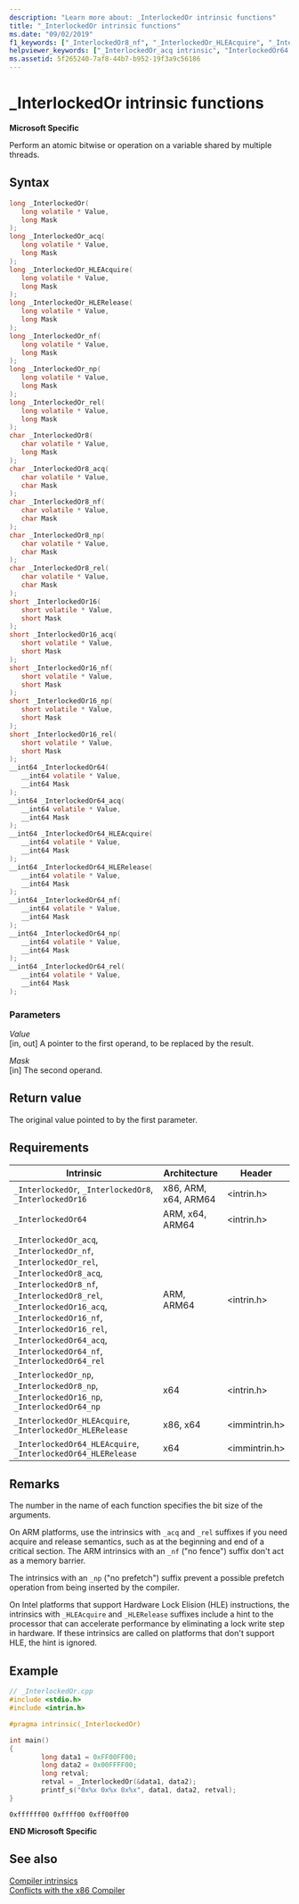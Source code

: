 ```yaml
---
description: "Learn more about: _InterlockedOr intrinsic functions"
title: "_InterlockedOr intrinsic functions"
ms.date: "09/02/2019"
f1_keywords: ["_InterlockedOr8_nf", "_InterlockedOr_HLEAcquire", "_InterlockedOr16_nf", "_InterlockedOr64", "_InterlockedOr8_np", "_InterlockedOr64_cpp", "_InterlockedOr8_acq", "_InterlockedOr_nf", "_InterlockedOr64_acq", "_InterlockedOr_np", "_InterlockedOr8", "_InterlockedOr", "_InterlockedOr64_np", "_InterlockedOr_acq", "_InterlockedOr64_HLERelease", "_InterlockedOr16_np", "_InterlockedOr_cpp", "_InterlockedOr8_rel", "_InterlockedOr64_rel", "_InterlockedOr16_acq", "_InterlockedOr_rel", "_InterlockedOr16_rel", "_InterlockedOr_HLERelease", "_InterlockedOr64_HLEAcquire", "_InterlockedOr16", "_InterlockedOr64_nf"]
helpviewer_keywords: ["_InterlockedOr_acq intrinsic", "InterlockedOr64 intrinsic", "_InterlockedOr_nf intrinsic", "_InterlockedOr intrinsic", "_InterlockedOr64_HLERelease intrinsic", "_InterlockedOr8_rel intrinsic", "_InterlockedOr8_np intrinsic", "_InterlockedOr64_nf intrinsic", "_InterlockedOr_HLERelease intrinsic", "_InterlockedOr16_np intrinsic", "InterlockedOr intrinsic", "_InterlockedOr8_nf intrinsic", "_InterlockedOr16_nf intrinsic", "_InterlockedOr8_acq intrinsic", "_InterlockedOr64 intrinsic", "_InterlockedOr16 intrinsic", "_InterlockedOr64_acq intrinsic", "_InterlockedOr64_HLEAcquire intrinsic", "_InterlockedOr_np intrinsic", "_InterlockedOr64_rel intrinsic", "_InterlockedOr64_np intrinsic", "_InterlockedOr_rel intrinsic", "_InterlockedOr8 intrinsic", "_InterlockedOr16_acq intrinsic", "_InterlockedOr16_rel intrinsic", "_InterlockedOr_HLEAcquire intrinsic"]
ms.assetid: 5f265240-7af8-44b7-b952-19f3a9c56186
---
```

# _InterlockedOr intrinsic functions

**Microsoft Specific**

Perform an atomic bitwise or operation on a variable shared by multiple threads.

## Syntax

```C
long _InterlockedOr(
   long volatile * Value,
   long Mask
);
long _InterlockedOr_acq(
   long volatile * Value,
   long Mask
);
long _InterlockedOr_HLEAcquire(
   long volatile * Value,
   long Mask
);
long _InterlockedOr_HLERelease(
   long volatile * Value,
   long Mask
);
long _InterlockedOr_nf(
   long volatile * Value,
   long Mask
);
long _InterlockedOr_np(
   long volatile * Value,
   long Mask
);
long _InterlockedOr_rel(
   long volatile * Value,
   long Mask
);
char _InterlockedOr8(
   char volatile * Value,
   long Mask
);
char _InterlockedOr8_acq(
   char volatile * Value,
   char Mask
);
char _InterlockedOr8_nf(
   char volatile * Value,
   char Mask
);
char _InterlockedOr8_np(
   char volatile * Value,
   char Mask
);
char _InterlockedOr8_rel(
   char volatile * Value,
   char Mask
);
short _InterlockedOr16(
   short volatile * Value,
   short Mask
);
short _InterlockedOr16_acq(
   short volatile * Value,
   short Mask
);
short _InterlockedOr16_nf(
   short volatile * Value,
   short Mask
);
short _InterlockedOr16_np(
   short volatile * Value,
   short Mask
);
short _InterlockedOr16_rel(
   short volatile * Value,
   short Mask
);
__int64 _InterlockedOr64(
   __int64 volatile * Value,
   __int64 Mask
);
__int64 _InterlockedOr64_acq(
   __int64 volatile * Value,
   __int64 Mask
);
__int64 _InterlockedOr64_HLEAcquire(
   __int64 volatile * Value,
   __int64 Mask
);
__int64 _InterlockedOr64_HLERelease(
   __int64 volatile * Value,
   __int64 Mask
);
__int64 _InterlockedOr64_nf(
   __int64 volatile * Value,
   __int64 Mask
);
__int64 _InterlockedOr64_np(
   __int64 volatile * Value,
   __int64 Mask
);
__int64 _InterlockedOr64_rel(
   __int64 volatile * Value,
   __int64 Mask
);
```

### Parameters

*Value*\
[in, out] A pointer to the first operand, to be replaced by the result.

*Mask*\
[in] The second operand.

## Return value

The original value pointed to by the first parameter.

## Requirements

|Intrinsic|Architecture|Header|
|---------------|------------------|------------|
|`_InterlockedOr`, `_InterlockedOr8`, `_InterlockedOr16`|x86, ARM, x64, ARM64|\<intrin.h>|
|`_InterlockedOr64`|ARM, x64, ARM64|\<intrin.h>|
|`_InterlockedOr_acq`, `_InterlockedOr_nf`, `_InterlockedOr_rel`, `_InterlockedOr8_acq`, `_InterlockedOr8_nf`, `_InterlockedOr8_rel`, `_InterlockedOr16_acq`, `_InterlockedOr16_nf`, `_InterlockedOr16_rel`, `_InterlockedOr64_acq`, `_InterlockedOr64_nf`, `_InterlockedOr64_rel`|ARM, ARM64|\<intrin.h>|
|`_InterlockedOr_np`, `_InterlockedOr8_np`, `_InterlockedOr16_np`, `_InterlockedOr64_np`|x64|\<intrin.h>|
|`_InterlockedOr_HLEAcquire`, `_InterlockedOr_HLERelease`|x86, x64|\<immintrin.h>|
|`_InterlockedOr64_HLEAcquire`, `_InterlockedOr64_HLERelease`|x64|\<immintrin.h>|

## Remarks

The number in the name of each function specifies the bit size of the arguments.

On ARM platforms, use the intrinsics with `_acq` and `_rel` suffixes if you need acquire and release semantics, such as at the beginning and end of a critical section. The ARM intrinsics with an `_nf` ("no fence") suffix don't act as a memory barrier.

The intrinsics with an `_np` ("no prefetch") suffix prevent a possible prefetch operation from being inserted by the compiler.

On Intel platforms that support Hardware Lock Elision (HLE) instructions, the intrinsics with `_HLEAcquire` and `_HLERelease` suffixes include a hint to the processor that can accelerate performance by eliminating a lock write step in hardware. If these intrinsics are called on platforms that don't support HLE, the hint is ignored.

## Example

```cpp
// _InterlockedOr.cpp
#include <stdio.h>
#include <intrin.h>

#pragma intrinsic(_InterlockedOr)

int main()
{
        long data1 = 0xFF00FF00;
        long data2 = 0x00FFFF00;
        long retval;
        retval = _InterlockedOr(&data1, data2);
        printf_s("0x%x 0x%x 0x%x", data1, data2, retval);
}
```

```Output
0xffffff00 0xffff00 0xff00ff00
```

**END Microsoft Specific**

## See also

[Compiler intrinsics](../intrinsics/compiler-intrinsics.md)\
[Conflicts with the x86 Compiler](../build/x64-software-conventions.md#conflicts-with-the-x86-compiler)
